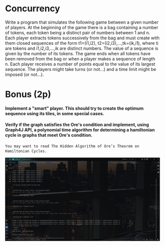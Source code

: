 
  # Concurrency
Write a program that simulates the following game between a given number of players.
At the beginning of the game there is a bag containing a number of tokens, each token being a distinct pair of numbers between 1 and n.
Each player extracts tokens successively from the bag and must create with them closed sequences of the form t1=(i1,i2), t2=(i2,i3),...,tk=(ik,i1), where ti are tokens and i1,i2,i3,...,ik are distinct numbers.
The value of a sequence is given by the number of its tokens.
The game ends when all tokens have been removed from the bag or when a player makes a sequence of length n. Each player receives a number of points equal to the value of its largest sequence.
The players might take turns (or not...) and a time limit might be imposed (or not...).

 # Bonus (2p)

  ####  Implement a "smart" player. This should try to create the optimum sequence using its tiles, in some special cases.
  ####  Verify if the graph satisfies the Ore's condition and implement, using Graph4J API, a polynomial time algorithm for determining a hamiltonian cycle in graphs that meet Ore's condition.
    You may want to read The Hidden Algorithm of Ore’s Theorem on Hamiltonian Cycles. 

![screenshot_1](1.png)
